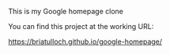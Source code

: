 This is my Google homepage clone

You can find this project at the working URL:

https://briatulloch.github.io/google-homepage/
